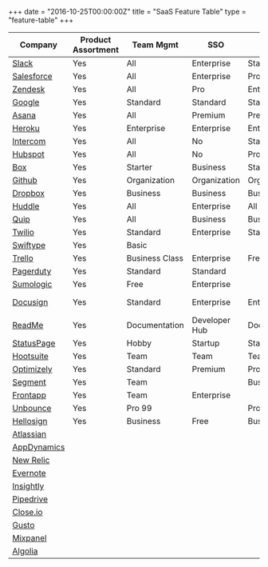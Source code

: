 +++
date = "2016-10-25T00:00:00Z"
title = "SaaS Feature Table"
type = "feature-table"
+++

| Company	| Product Assortment | Team Mgmt | SSO | RBAC | Audit Log | Enhanced SLA | Security | Change Mgmt | Reporting | Integrations |
|---------|--------------------|-----------|-----|------|-----------|--------------|----------|-------------|-----------|--------------|
| [Slack](https://slack.com/pricing) |	Yes	| All	| Enterprise | Standard | Plus | Plus | All | None | Enterprise | Quantity |
| [Salesforce](https://goo.gl/qp2AnG) | Yes | All | Enterprise | Pro | All | Unlimited | All | Unlimited | Enterprise | Enterprise |
| [Zendesk](https://www.zendesk.com/support/compare/#compare)	| Yes | All	| Pro	| Enterprise | Enterprise	| Pro	| All	| Enterprise | Enterprise | Team |
| [Google](https://gsuite.google.com/pricing.html)	| Yes | Standard | Standard | Standard | Unlimited | Standard | Unlimited | None | Unlimited | All
| [Asana](https://asana.com/pricing) | Yes | All | Premium | Premium | No | Premium | All | None | Premium | All
| [Heroku](https://www.heroku.com/enterprise) | Yes | Enterprise | Enterprise | Enterprise | No | Enterprise | All | None | Enterprise | All
| [Intercom](https://intercom.com/pricing) | Yes | All | No | Standard | No | No | All | All | Standard | Standard
| [Hubspot](http://www.hubspot.com/pricing/marketing#?currency=USD) | Yes | All | No | Pro | No | No | All | No | Enterprise | Pro
| [Box](https://box.com/pricing) | Yes | Starter | Business | Starter | Business | Enterprise | Starter | No | Business | Enterprise
| [Github](https://enterprise.github.com/home) | Yes | Organization | Organization | Organization | Organization |  | No | No | Personal | Yes
| [Dropbox](https://dropbox.com/pricing) | Yes | Business | Business | Business | Business | No | Pro | No | No | Pro
| [Huddle](https://huddle.com/pricing) | Yes | All | Enterprise | All | All | Enterprise | All | No | Enterprise | Enterprise
| [Quip](https://quip.com/pricing) | Yes | All | Business | Business | Enterprise | Enterprise | Enterprise | No | No | All
| [Twilio](https://twilio.com/enterprise) | Yes | Standard | Enterprise | Standard | Enterprise | Standard | Standard | Enterprise | Enterprise | Standard
| [Swiftype](https://swiftype.com/pricing) | Yes | Basic |  |  | Business | Premium | Premium | No | Business | Standard
| [Trello](https://trello.com/pricing) | Yes | Business Class | Enterprise | Free | No | Enterprise | Enterprise | No | Yes | Free
| [Pagerduty](https://pagerduty.com/pricing) | Yes | Standard | Standard |  |  | Enterprise |  |  | Standard | Standard
| [Sumologic](https://sumologic.com/pricing) | Yes | Free | Enterprise |  | Free | Enterprise | Enterprise | No |  | Professional
| [Docusign](https://docusign.com/pricing) | Yes | Standard | Enterprise | Enterprise | Personal | Business Premium | Free | Personal | Personal | Personal
| [ReadMe](https://readme.io/pricing) | Yes | Documentation | Developer Hub | Documentation | No | Enterprise | Yes | No | Documentation
| [StatusPage](https://statuspage.io/pricing) | Yes | Hobby | Startup | Startup | Hobby | No | Business | No |  | Yes
| [Hootsuite](https://hootsuite.com/plans) | Yes | Team | Team | Team | No | Business | Free | No | Porfessional | Free
| [Optimizely](https://www.optimizely.com/plans/) | Yes | Standard | Premium | Professional | Premium | Standard | Premium | No |  | Standard
| [Segment](https://segment.com/pricing) | Yes | Team |  | Business |  | Business |  |  |  | Developer
| [Frontapp](https://frontapp.com/pricing) | Yes | Team | Enterprise |  |  |  |  | No | Premium | Team
| [Unbounce](https://unbounce.com/pricing) | Yes | Pro 99 |  | Pro 99 |  |  | Pro 99 | No |  | Starter
| [Hellosign](https://www.hellosign.com/info/pricing) | Yes | Business | Free | Business | Free | No | Business | No | Business | All
| [Atlassian](https://www.atlassian.com/software/jira/enterprise/data-center) |  |  |  |  |  |  |  |  |  |
| [AppDynamics](https://appdynamics.com/pricing) |  |  |  |  |  |  |  |  |  |
| [New Relic](https://newrelic.com/application-monitoring/features) |  |  |  |  |  |  |  |  |  |
| [Evernote](https://evernote.com/business/) |  |  |  |  |  |  |  |  |  |
| [Insightly](https://insightly.com/pricing) |  |  |  |  |  |  |  |  |  |
| [Pipedrive](https://pipedrive.com/pricing) |  |  |  |  |  |  |  |  |  |
| [Close.io](https://close.io/pricing) |  |  |  |  |  |  |  |  |  |
| [Gusto](https://gusto.com/pricing) |  |  |  |  |  |
| [Mixpanel](https://mixpanel.com/pricing) |  |  |  |  |  |  |  |  |  |
| [Algolia](https://algolia.com/pricing) |  |  |  |  |  |  |  |  |  |
